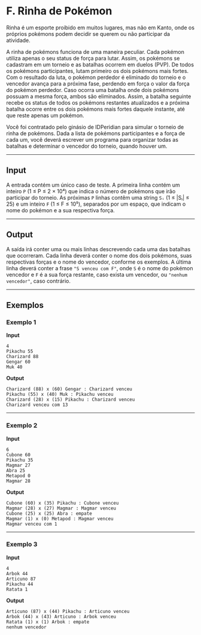 # F. Rinha de Pokémon

Rinha é um esporte proibido em muitos lugares, mas não em Kanto, onde os próprios pokémons podem decidir se querem ou não participar da atividade.

A rinha de pokémons funciona de uma maneira peculiar. Cada pokémon utiliza apenas o seu status de força para lutar. Assim, os pokémons se cadastram em um torneio e as batalhas ocorrem em duelos (PVP). De todos os pokémons participantes, lutam primeiro os dois pokémons mais fortes. Com o resultado da luta, o pokémon perdedor é eliminado do torneio e o vencedor avança para a próxima fase, perdendo em força o valor da força do pokémon perdedor. Caso ocorra uma batalha onde dois pokémons possuam a mesma força, ambos são eliminados. Assim, a batalha seguinte recebe os status de todos os pokémons restantes atualizados e a próxima batalha ocorre entre os dois pokémons mais fortes daquele instante, até que reste apenas um pokémon.

Você foi contratado pelo ginásio de IDPeridian para simular o torneio de rinha de pokémons. Dada a lista de pokémons participantes e a força de cada um, você deverá escrever um programa para organizar todas as batalhas e determinar o vencedor do torneio, quando houver um.

---

## Input
A entrada contém um único caso de teste. A primeira linha contém um inteiro `P` (1 ≤ P ≤ 2 × 10⁴) que indica o número de pokémons que irão participar do torneio. As próximas `P` linhas contêm uma string `Sᵢ` (1 ≤ |Sᵢ| ≤ 25) e um inteiro `F` (1 ≤ F ≤ 10⁵), separados por um espaço, que indicam o nome do pokémon e a sua respectiva força.

---

## Output
A saída irá conter uma ou mais linhas descrevendo cada uma das batalhas que ocorreram. Cada linha deverá conter o nome dos dois pokémons, suas respectivas forças e o nome do vencedor, conforme os exemplos. A última linha deverá conter a frase `"S venceu com F"`, onde `S` é o nome do pokémon vencedor e `F` é a sua força restante, caso exista um vencedor, ou `"nenhum vencedor"`, caso contrário.

---

## Exemplos

### Exemplo 1
**Input**
```
4
Pikachu 55
Charizard 88
Gengar 60
Muk 40
```

**Output**
```
Charizard (88) x (60) Gengar : Charizard venceu
Pikachu (55) x (40) Muk : Pikachu venceu
Charizard (28) x (15) Pikachu : Charizard venceu
Charizard venceu com 13
```

---

### Exemplo 2
**Input**
```
6
Cubone 60
Pikachu 35
Magmar 27
Abra 25
Metapod 0
Magmar 28
```

**Output**
```
Cubone (60) x (35) Pikachu : Cubone venceu
Magmar (28) x (27) Magmar : Magmar venceu
Cubone (25) x (25) Abra : empate
Magmar (1) x (0) Metapod : Magmar venceu
Magmar venceu com 1
```

---

### Exemplo 3
**Input**
```
4
Arbok 44
Articuno 87
Pikachu 44
Ratata 1
```

**Output**
```
Articuno (87) x (44) Pikachu : Articuno venceu
Arbok (44) x (43) Articuno : Arbok venceu
Ratata (1) x (1) Arbok : empate
nenhum vencedor
```
